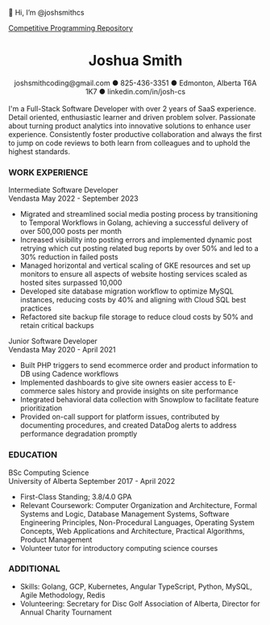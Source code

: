 👋 Hi, I’m @joshsmithcs

[Competitive Programming Repository](https://github.com/joshsmithcs/Leetcode)

#  <div align="center">Joshua Smith</div>
<div align="center">joshsmithcoding@gmail.com ● 825-436-3351 ● Edmonton, Alberta T6A 1K7 ● linkedin.com/in/josh-cs</div>
<br>
I'm a Full-Stack Software Developer with over 2 years of SaaS experience. Detail oriented, enthusiastic learner and driven problem solver. Passionate about turning product analytics into innovative solutions to enhance user experience. Consistently foster productive collaboration and always the first to jump on code reviews to both learn from colleagues and to uphold the highest standards. 


### WORK EXPERIENCE 

Intermediate Software Developer  
Vendasta May 2022 - September 2023
- Migrated and streamlined social media posting process by transitioning to Temporal Workflows in Golang, achieving a successful delivery of over 500,000 posts per month
- Increased visibility into posting errors and implemented dynamic post retrying which cut posting related bug reports by over 50% and led to a 30% reduction in failed posts
- Managed horizontal and vertical scaling of GKE resources and set up monitors to ensure all aspects of website hosting services scaled as hosted sites surpassed 10,000
- Developed site database migration workflow to optimize MySQL instances, reducing costs by 40% and aligning with Cloud SQL best practices
- Refactored site backup file storage to reduce cloud costs by 50% and retain critical backups

Junior Software Developer  
Vendasta May 2020 - April 2021
- Built PHP triggers to send ecommerce order and product information to DB using Cadence workflows
- Implemented dashboards to give site owners easier access to E-commerce sales history and provide insights on site performance
- Integrated behavioral data collection with Snowplow to facilitate feature prioritization 
- Provided on-call support for platform issues, contributed by documenting procedures, and created DataDog alerts to address performance degradation promptly

### EDUCATION 
 	
BSc Computing Science  
University of Alberta	September 2017 - April 2022
- First-Class Standing; 3.8/4.0 GPA
- Relevant Coursework: Computer Organization and Architecture, Formal Systems and Logic, Database Management Systems, Software Engineering Principles, Non-Procedural Languages, Operating System Concepts, Web Applications and Architecture, Practical Algorithms, Product Management
- Volunteer tutor for introductory computing science courses

### ADDITIONAL

- Skills: Golang, GCP, Kubernetes, Angular TypeScript, Python, MySQL, Agile Methodology, Redis
- Volunteering: Secretary for Disc Golf Association of Alberta, Director for Annual Charity Tournament
